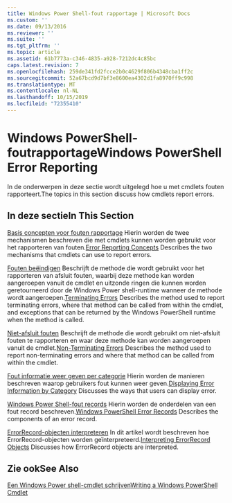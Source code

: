 ```yaml
---
title: Windows Power Shell-fout rapportage | Microsoft Docs
ms.custom: ''
ms.date: 09/13/2016
ms.reviewer: ''
ms.suite: ''
ms.tgt_pltfrm: ''
ms.topic: article
ms.assetid: 61b7773a-c346-4835-a928-7212dc4c85bc
caps.latest.revision: 7
ms.openlocfilehash: 259de341fd2fcce2b0c4629f806b4348cba1ff2c
ms.sourcegitcommit: 52a67bcd9d7bf3e8600ea4302d1fa8970ff9c998
ms.translationtype: MT
ms.contentlocale: nl-NL
ms.lasthandoff: 10/15/2019
ms.locfileid: "72355410"
---
```

# <a name="windows-powershell-error-reporting"></a><span data-ttu-id="db37d-102">Windows PowerShell-foutrapportage</span><span class="sxs-lookup"><span data-stu-id="db37d-102">Windows PowerShell Error Reporting</span></span>

<span data-ttu-id="db37d-103">In de onderwerpen in deze sectie wordt uitgelegd hoe u met cmdlets fouten rapporteert.</span><span class="sxs-lookup"><span data-stu-id="db37d-103">The topics in this section discuss how cmdlets report errors.</span></span>

## <a name="in-this-section"></a><span data-ttu-id="db37d-104">In deze sectie</span><span class="sxs-lookup"><span data-stu-id="db37d-104">In This Section</span></span>

<span data-ttu-id="db37d-105">[Basis concepten voor fouten rapportage](./error-reporting-concepts.md) Hierin worden de twee mechanismen beschreven die met cmdlets kunnen worden gebruikt voor het rapporteren van fouten.</span><span class="sxs-lookup"><span data-stu-id="db37d-105">[Error Reporting Concepts](./error-reporting-concepts.md) Describes the two mechanisms that cmdlets can use to report errors.</span></span>

<span data-ttu-id="db37d-106">[Fouten beëindigen](./terminating-errors.md) Beschrijft de methode die wordt gebruikt voor het rapporteren van afsluit fouten, waarbij deze methode kan worden aangeroepen vanuit de cmdlet en uitzonde ringen die kunnen worden geretourneerd door de Windows Power shell-runtime wanneer de methode wordt aangeroepen.</span><span class="sxs-lookup"><span data-stu-id="db37d-106">[Terminating Errors](./terminating-errors.md) Describes the method used to report terminating errors, where that method can be called from within the cmdlet, and exceptions that can be returned by the Windows PowerShell runtime when the method is called.</span></span>

<span data-ttu-id="db37d-107">[Niet-afsluit fouten](./non-terminating-errors.md) Beschrijft de methode die wordt gebruikt om niet-afsluit fouten te rapporteren en waar deze methode kan worden aangeroepen vanuit de cmdlet.</span><span class="sxs-lookup"><span data-stu-id="db37d-107">[Non-Terminating Errors](./non-terminating-errors.md) Describes the method used to report non-terminating errors and where that method can be called from within the cmdlet.</span></span>

<span data-ttu-id="db37d-108">[Fout informatie weer geven per categorie](./displaying-error-information.md) Hierin worden de manieren beschreven waarop gebruikers fout kunnen weer geven.</span><span class="sxs-lookup"><span data-stu-id="db37d-108">[Displaying Error Information by Category](./displaying-error-information.md) Discusses the ways that users can display error.</span></span>

<span data-ttu-id="db37d-109">[Windows Power Shell-fout records](./windows-powershell-error-records.md) Hierin worden de onderdelen van een fout record beschreven.</span><span class="sxs-lookup"><span data-stu-id="db37d-109">[Windows PowerShell Error Records](./windows-powershell-error-records.md) Describes the components of an error record.</span></span>

<span data-ttu-id="db37d-110">[ErrorRecord-objecten interpreteren](./interpreting-errorrecord-objects.md) In dit artikel wordt beschreven hoe ErrorRecord-objecten worden geïnterpreteerd.</span><span class="sxs-lookup"><span data-stu-id="db37d-110">[Interpreting ErrorRecord Objects](./interpreting-errorrecord-objects.md) Discusses how ErrorRecord objects are interpreted.</span></span>

## <a name="see-also"></a><span data-ttu-id="db37d-111">Zie ook</span><span class="sxs-lookup"><span data-stu-id="db37d-111">See Also</span></span>

[<span data-ttu-id="db37d-112">Een Windows Power shell-cmdlet schrijven</span><span class="sxs-lookup"><span data-stu-id="db37d-112">Writing a Windows PowerShell Cmdlet</span></span>](./writing-a-windows-powershell-cmdlet.md)
